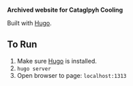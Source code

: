 **Archived website for Cataglpyh Cooling**

Built with [Hugo](https://gohugo.io/).

## To Run
1. Make sure [Hugo](https://gohugo.io/installation/) is installed.
2. `hugo server`
3. Open browser to page: `localhost:1313`

